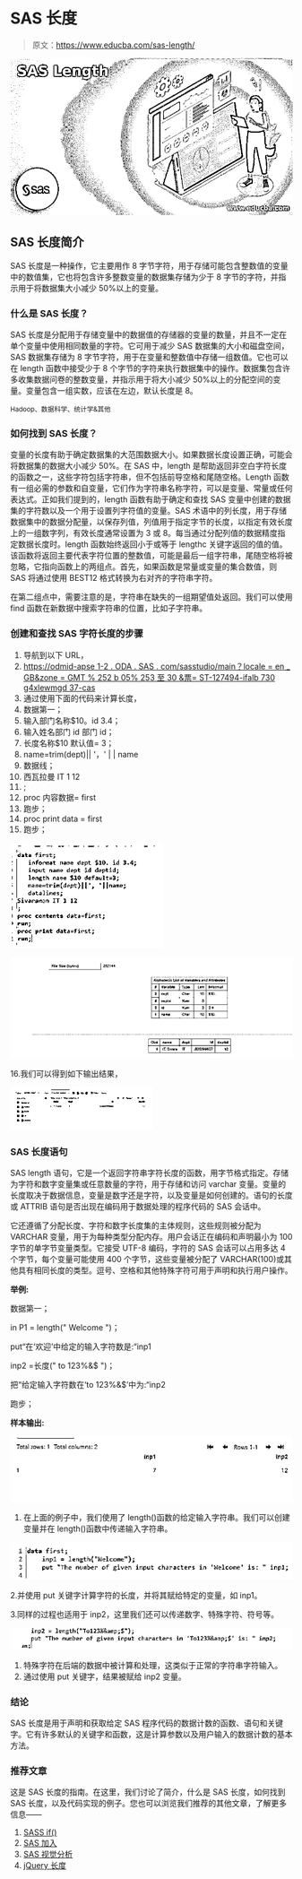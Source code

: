 # SAS 长度

> 原文：<https://www.educba.com/sas-length/>

![SAS Length](img/d12c9fbca2370920aad2961613d9899f.png)



## SAS 长度简介

SAS 长度是一种操作，它主要用作 8 字节字符，用于存储可能包含整数值的变量中的数值集，它也将包含许多整数变量的数据集存储为少于 8 字节的字符，并指示用于将数据集大小减少 50%以上的变量。

### 什么是 SAS 长度？

SAS 长度是分配用于存储变量中的数据值的存储器的变量的数量，并且不一定在单个变量中使用相同数量的字符。它可用于减少 SAS 数据集的大小和磁盘空间，SAS 数据集存储为 8 字节字符，用于在变量和整数值中存储一组数值。它也可以在 length 函数中接受少于 8 个字节的字符来执行数据集中的操作。数据集包含许多收集数据问卷的整数变量，并指示用于将大小减少 50%以上的分配空间的变量。变量包含一组实数，应该在左边，默认长度是 8。

<small>Hadoop、数据科学、统计学&其他</small>

### 如何找到 SAS 长度？

变量的长度有助于确定数据集的大范围数据大小。如果数据长度设置正确，可能会将数据集的数据大小减少 50%。在 SAS 中，length 是帮助返回非空白字符长度的函数之一，这些字符包括字符串，但不包括前导空格和尾随空格。Length 函数有一组必需的参数和自变量，它们作为字符串名称字符，可以是变量、常量或任何表达式。正如我们提到的，length 函数有助于确定和查找 SAS 变量中创建的数据集的字符数以及一个用于设置列字符值的变量。SAS 术语中的列长度，用于存储数据集中的数据分配量，以保存列值，列值用于指定字节的长度，以指定有效长度上的一组数字列，有效长度通常设置为 3 或 8。每当通过分配列值的数据精度指定数据长度时。length 函数始终返回小于或等于 lengthc 关键字返回的值的值。该函数将返回主要代表字符位置的整数值，可能是最后一组字符串，尾随空格将被忽略，它指向函数上的两组点。首先，如果函数是常量或变量的集合数值，则 SAS 将通过使用 BEST12 格式转换为右对齐的字符串字符。

在第二组点中，需要注意的是，字符串在缺失的一组期望值处返回。我们可以使用 find 函数在新数据中搜索字符串的位置，比如子字符串。

### 创建和查找 SAS 字符长度的步骤

1.  导航到以下 URL，
2.  [https://odmid-apse 1-2 . ODA . SAS . com/sasstudio/main？locale = en _ GB&zone = GMT % 252 b 05% 253 至 30 &票= ST-127494-ifalb 730 g4xlewmgd 37-cas](https://odamid-apse1-2.oda.sas.com/SASStudio/main?locale=en_GB&zone=GMT%252B05%253A30&ticket=ST-127494-IfIALb730G4xlEwMgd37-cas)
3.  通过使用下面的代码来计算长度，
4.  数据第一；
5.  输入部门名称$10。id 3.4；
6.  输入姓名部门 id 部门 id；
7.  长度名称$10 默认值= 3；
8.  name=trim(dept)|| '，' | | name
9.  数据线；
10.  西瓦拉曼 IT 1 12
11.  ;
12.  proc 内容数据= first
13.  跑步；
14.  proc print data = first
15.  跑步；

![hjkloi](img/e8948d55acb0d445fda5df4889471667.png)



![mkloi](img/ef944ab997561624e8afe9941d1d409c.png)



16.我们可以得到如下输出结果，

![hjtyure](img/ce003f2cd75f2859cef841df087f21b0.png)



### SAS 长度语句

SAS length 语句，它是一个返回字符串字符长度的函数，用字节格式指定。存储为字符和数字变量集或任意数量的字符，用于存储和访问 varchar 变量。变量的长度取决于数据信息，变量是数字还是字符，以及变量是如何创建的。语句的长度或 ATTRIB 语句是否出现在编码用于数据处理的程序代码的 SAS 会话中。

它还遵循了分配长度、字符和数字长度集的主体规则，这些规则被分配为 VARCHAR 变量，用于为每种类型分配内存。用户会话正在编码和声明最小为 100 字节的单字节变量类型。它接受 UTF-8 编码，字符的 SAS 会话可以占用多达 4 个字节，每个变量可能使用 400 个字节，这些变量被分配了 VARCHAR(100)或其他具有相同长度的类型。逗号、空格和其他特殊字符可用于声明和执行用户操作。

**举例:**

数据第一；

in P1 = length(" Welcome ")；

put“在‘欢迎’中给定的输入字符数是:“inp1

inp2 =长度(" to 123%&$ ")；

把“给定输入字符数在‘to 123%&$’中为:“inp2

跑步；

**样本输出:**

![SAS Length ertyu](img/b9f0ae41ace7bff2f3e06a90fe618e0b.png)



1.  在上面的例子中，我们使用了 length()函数的给定输入字符串。我们可以创建变量并在 length()函数中传递输入字符串。

![SAS Length hjmn](img/7730461b557bfc3cfcaad3ac8b02b3c6.png)



2.并使用 put 关键字计算字符的长度，并将其赋给特定的变量，如 inp1。

3.同样的过程也适用于 inp2，这里我们还可以传递数字、特殊字符、符号等。

![SAS Length hgtyerw](img/7a273651fe72c54e7f121369d5a1ae9d.png)



1.  特殊字符在后端的数据中被计算和处理，这类似于正常的字符串字符输入。
2.  通过使用 put 关键字，结果被赋给 inp2 变量。

### 结论

SAS 长度是用于声明和获取给定 SAS 程序代码的数据计数的函数、语句和关键字。它有许多默认的关键字和函数，这是计算参数以及用户输入的数据计数的基本方法。

### 推荐文章

这是 SAS 长度的指南。在这里，我们讨论了简介，什么是 SAS 长度，如何找到 SAS 长度，以及代码实现的例子。您也可以浏览我们推荐的其他文章，了解更多信息——

1.  [SASS if()](https://www.educba.com/sass-if/)
2.  [SAS 加入](https://www.educba.com/sas-join/)
3.  [SAS 视觉分析](https://www.educba.com/sas-visual-analytics/)
4.  [jQuery 长度](https://www.educba.com/jquery-length/)





